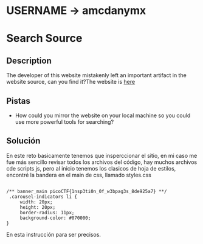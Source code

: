 # USERNAME -> amcdanymx

# Search Source


## Description

The developer of this website mistakenly left an important artifact in the website source, can you find it?The website is [here](http://saturn.picoctf.net:61941/)

## Pistas

- How could you mirror the website on your local machine so you could use more powerful tools for searching?


## Solución

En este reto basicamente tenemos que insperccionar el sitio, en mi caso me fue más sencillo revisar todos los archivos del código, hay muchos archivos cde scripts js, pero al inicio tenemos los clasicos de hoja de estilos, encontré la bandera en el main de css, llamado styles.css
```
    
/** banner_main picoCTF{1nsp3ti0n_0f_w3bpag3s_8de925a7} **/
 .carousel-indicators li {
     width: 20px;
     height: 20px;
     border-radius: 11px;
     background-color: #070000;
}

```

En esta instrucción para ser precisos.